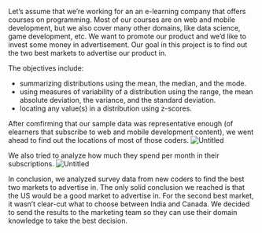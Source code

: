 Let’s assume that we’re working for an an e-learning company that offers courses on programming. 
Most of our courses are on web and mobile development, but we also cover many other domains, like data science, game development, etc. We want to promote our product and we’d like to invest some money in advertisement. 
Our goal in this project is to find out the two best markets to advertise our product in.

The objectives include: <br />
- summarizing distributions using the mean, the median, and the mode.<br />
- using measures of variability of a distribution using the range, the mean absolute deviation, the variance, and the standard deviation.<br />
- locating any value(s) in a distribution using z-scores.<br />

After comfirming that our sample data was representative enough (of elearners that subscribe to web and mobile development content), we went ahead to find out the locations of most of those coders. 
![Untitled](https://github.com/Benazir023/elearnings_for_coders/assets/123881327/6bb1ab1f-4616-4dbb-bd37-69029a9c89e9)

We also tried to analyze how much they spend per month in their subscriptions.
![Untitled](https://github.com/Benazir023/elearnings_for_coders/assets/123881327/a9fb8705-9e5a-466f-b9ec-be3010920052)

In conclusion, we analyzed survey data from new coders to find the best two markets to advertise in. 
The only solid conclusion we reached is that the US would be a good market to advertise in.
For the second best market, it wasn’t clear-cut what to choose between India and Canada. 
We decided to send the results to the marketing team so they can use their domain knowledge to take the best decision.
